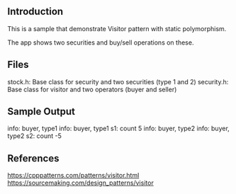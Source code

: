 Introduction
---

This is a sample that demonstrate Visitor pattern with static polymorphism.

The app shows two securities and buy/sell operations on these.

Files
---

stock.h:    Base class for security and two securities (type 1 and 2)
security.h: Base class for visitor and two operators (buyer and seller)

Sample Output
---

info: buyer, type1
info: buyer, type1
s1: count 5
info: buyer, type2
info: buyer, type2
s2: count -5

References
---

https://cpppatterns.com/patterns/visitor.html
https://sourcemaking.com/design_patterns/visitor
